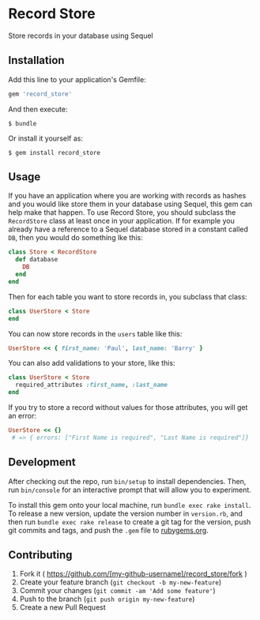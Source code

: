 # Record Store

Store records in your database using Sequel

## Installation

Add this line to your application's Gemfile:

```ruby
gem 'record_store'
```

And then execute:

    $ bundle

Or install it yourself as:

    $ gem install record_store

## Usage

If you have an application where you are working with records as hashes and you would like store them in your database using Sequel, this gem can help make that happen. To use Record Store, you should subclass the `RecordStore` class at least once in your application. If for example you already have a reference to a Sequel database stored in a constant called `DB`, then you would do something lke this:

```ruby
class Store < RecordStore
  def database
    DB
  end
end
```

Then for each table you want to store records in, you subclass that class:

```ruby
class UserStore < Store
end
```

You can now store records in the `users` table like this:

```ruby
UserStore << { first_name: 'Paul', last_name: 'Barry' }
```

You can also add validations to your store, like this:

```ruby
class UserStore < Store
  required_attributes :first_name, :last_name
end
```

If you try to store a record without values for those attributes, you will get an error:

```ruby
UserStore << {}
 # => { errors: ["First Name is required", "Last Name is required"]}
```

## Development

After checking out the repo, run `bin/setup` to install dependencies. Then, run `bin/console` for an interactive prompt that will allow you to experiment.

To install this gem onto your local machine, run `bundle exec rake install`. To release a new version, update the version number in `version.rb`, and then run `bundle exec rake release` to create a git tag for the version, push git commits and tags, and push the `.gem` file to [rubygems.org](https://rubygems.org).

## Contributing

1. Fork it ( https://github.com/[my-github-username]/record_store/fork )
2. Create your feature branch (`git checkout -b my-new-feature`)
3. Commit your changes (`git commit -am 'Add some feature'`)
4. Push to the branch (`git push origin my-new-feature`)
5. Create a new Pull Request
